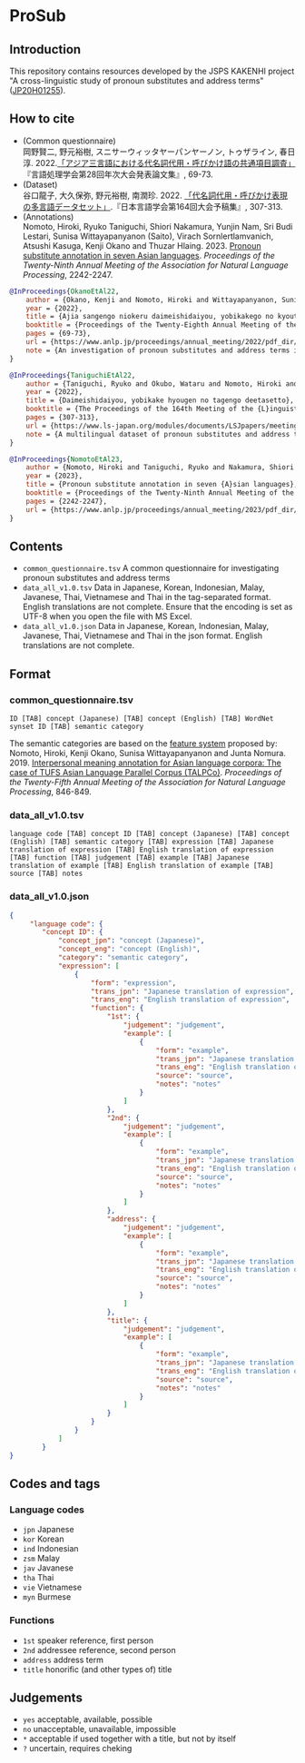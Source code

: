 # ProSub

## Introduction
This repository contains resources developed by the JSPS KAKENHI project "A cross-linguistic study of pronoun substitutes and address terms" ([JP20H01255](https://kaken.nii.ac.jp/ja/grant/KAKENHI-PROJECT-20H01255/)).

## How to cite
- (Common questionnaire)  
  岡野賢二, 野元裕樹, スニサーウィッタヤーパンヤーノン, トゥザライン, 春日淳. 2022.[「アジア三言語における代名詞代用・呼びかけ語の共通項目調査」](https://www.anlp.jp/proceedings/annual_meeting/2022/pdf_dir/D1-2.pdf)『言語処理学会第28回年次大会発表論文集』, 69-73.
- (Dataset)  
  谷口龍子, 大久保弥, 野元裕樹, 南潤珍. 2022. [「代名詞代用・呼びかけ表現の多言語データセット」](https://www.ls-japan.org/modules/documents/LSJpapers/meeting/164/handouts/p/P-6_164.pdf).『日本言語学会第164回大会予稿集』, 307-313.
- (Annotations)  
  Nomoto, Hiroki, Ryuko Taniguchi, Shiori Nakamura, Yunjin Nam, Sri Budi Lestari, Sunisa Wittayapanyanon (Saito), Virach Sornlertlamvanich, Atsushi Kasuga, Kenji Okano and Thuzar Hlaing. 2023. [Pronoun substitute annotation in seven Asian languages](https://www.anlp.jp/proceedings/annual_meeting/2023/pdf_dir/P9-4.pdf). _Proceedings of the Twenty-Ninth Annual Meeting of the Association for Natural Language Processing_, 2242-2247.

```bib
@InProceedings{OkanoEtAl22,
    author = {Okano, Kenji and Nomoto, Hiroki and Wittayapanyanon, Sunisa and Thuzar Hlaing and Kasuga, Atsushi},
    year = {2022},
    title = {Ajia sangengo niokeru daimeishidaiyou, yobikakego no kyoutsuukoumoku chousa},
    booktitle = {Proceedings of the Twenty-Eighth Annual Meeting of the {A}ssociation for {N}atural {L}anguage {P}rocessing},
    pages = {69-73},
    url = {https://www.anlp.jp/proceedings/annual_meeting/2022/pdf_dir/D1-2.pdf},
    note = {An investigation of pronoun substitutes and address terms in three Asian languages based on a common questionnaire}
}

@InProceedings{TaniguchiEtAl22,
    author = {Taniguchi, Ryuko and Okubo, Wataru and Nomoto, Hiroki and Nam, Yunjin},
    year = {2022},
    title = {Daimeishidaiyou, yobikake hyougen no tagengo deetasetto},
    booktitle = {The Proceedings of the 164th Meeting of the {L}inguistic {S}ociety of {J}apan},
    pages = {307-313},
    url = {https://www.ls-japan.org/modules/documents/LSJpapers/meeting/164/handouts/p/P-6_164.pdf},
    note = {A multilingual dataset of pronoun substitutes and address terms}
}

@InProceedings{NomotoEtAl23,
    author = {Nomoto, Hiroki and Taniguchi, Ryuko and Nakamura, Shiori and Nam, Yunjin and Lestari, Sri Budi and Wittayapanyanon (Saito), Sunisa and Sornlertlamvanich, Virach and Kasuga, Atsushi and Okano, Kenji and Thuzar Hlaing},
    year = {2023},
    title = {Pronoun substitute annotation in seven {A}sian languages},
    booktitle = {Proceedings of the Twenty-Ninth Annual Meeting of the {A}ssociation for {N}atural {L}anguage {P}rocessing},
    pages = {2242-2247},
    url = {https://www.anlp.jp/proceedings/annual_meeting/2023/pdf_dir/P9-4.pdf}
}
```

## Contents
- `common_questionnaire.tsv` A common questionnaire for investigating pronoun substitutes and address terms
- `data_all_v1.0.tsv` Data in Japanese, Korean, Indonesian, Malay, Javanese, Thai, Vietnamese and Thai in the tag-separated format.  English translations are not complete.  Ensure that the encoding is set as UTF-8 when you open the file with MS Excel.
- `data_all_v1.0.json` Data in Japanese, Korean, Indonesian, Malay, Javanese, Thai, Vietnamese and Thai in the json format.  English translations are not complete.

## Format
### common_questionnaire.tsv
`ID [TAB] concept (Japanese) [TAB] concept (English) [TAB] WordNet synset ID [TAB] semantic category`

The semantic categories are based on the [feature system](https://github.com/matbahasa/TALPCo/blob/master/features.pdf) proposed by:  
Nomoto, Hiroki, Kenji Okano, Sunisa Wittayapanyanon and Junta Nomura. 2019. [Interpersonal meaning annotation for Asian language corpora: The case of TUFS Asian Language Parallel Corpus (TALPCo)](https://www.anlp.jp/proceedings/annual_meeting/2019/pdf_dir/D4-4.pdf).  _Proceedings of the Twenty-Fifth Annual Meeting of the Association for Natural Language Processing_, 846-849.

### data_all_v1.0.tsv
`language code [TAB] concept ID [TAB] concept (Japanese) [TAB] concept (English) [TAB] semantic category [TAB] expression [TAB] Japanese translation of expression [TAB] English translation of expression [TAB] function [TAB] judgement [TAB] example [TAB] Japanese translation of example [TAB] English translation of example [TAB] source [TAB] notes`

### data_all_v1.0.json
```json
{
     "language code": {
        "concept ID": {
            "concept_jpn": "concept (Japanese)",
            "concept_eng": "concept (English)",
            "category": "semantic category",
            "expression": [
                {
                    "form": "expression",
                    "trans_jpn": "Japanese translation of expression",
                    "trans_eng": "English translation of expression",
                    "function": {
                        "1st": {
                            "judgement": "judgement",
                            "example": [
                                {
                                    "form": "example",
                                    "trans_jpn": "Japanese translation of example",
                                    "trans_eng": "English translation of example",
                                    "source": "source",
                                    "notes": "notes"
                                }
                            ]
                        },
                        "2nd": {
                            "judgement": "judgement",
                            "example": [
                                {
                                    "form": "example",
                                    "trans_jpn": "Japanese translation of example",
                                    "trans_eng": "English translation of example",
                                    "source": "source",
                                    "notes": "notes"
                                }
                            ]
                        },
                        "address": {
                            "judgement": "judgement",
                            "example": [
                                {
                                    "form": "example",
                                    "trans_jpn": "Japanese translation of example",
                                    "trans_eng": "English translation of example",
                                    "source": "source",
                                    "notes": "notes"
                                }
                            ]
                        },
                        "title": {
                            "judgement": "judgement",
                            "example": [
                                {
                                    "form": "example",
                                    "trans_jpn": "Japanese translation of example",
                                    "trans_eng": "English translation of example",
                                    "source": "source",
                                    "notes": "notes"
                                }
                            ]
                        }
                    }
                }
            ]
        }
}
```

## Codes and tags
### Language codes
- `jpn` Japanese
- `kor` Korean
- `ind` Indonesian
- `zsm` Malay
- `jav` Javanese
- `tha` Thai
- `vie` Vietnamese
- `myn` Burmese

### Functions
- `1st` speaker reference, first person
- `2nd` addressee reference, second person
- `address` address term
- `title` honorific (and other types of) title

## Judgements
- `yes` acceptable, available, possible
- `no` unacceptable, unavailable, impossible
- `*` acceptable if used together with a title, but not by itself
- `?` uncertain, requires cheking
